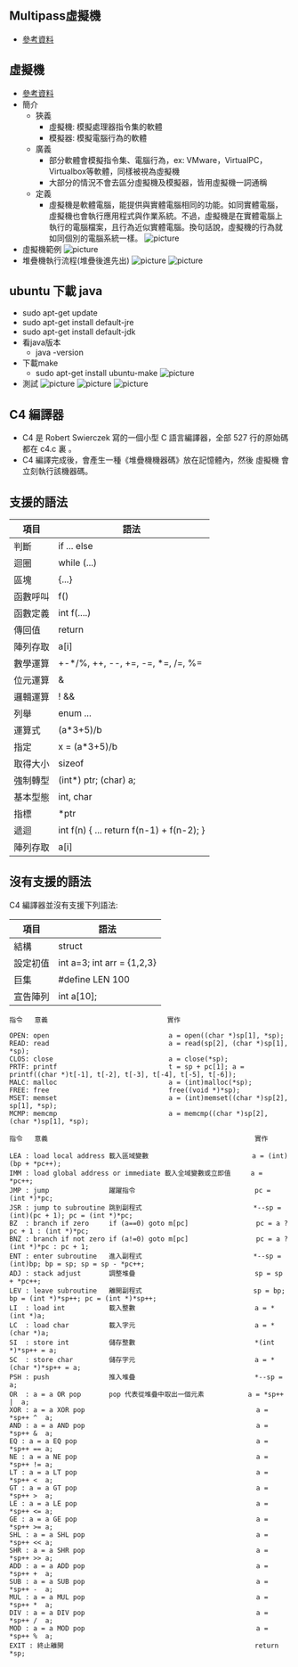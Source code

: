 ## Multipass虛擬機
* [參考資料](https://codingnote.cc/zh-tw/p/287792/)
## 虛擬機
* [參考資料](https://www.slideshare.net/ccckmit/9-73472922?fbclid=IwAR01VzP5NjuZUNPi9Z7m_L0vSCjjGxlcyehEQxxzn81nL37qx4nas-2O5Pw)
* 簡介
    * 狹義
        * 虛擬機: 模擬處理器指令集的軟體
        * 模擬器: 模擬電腦行為的軟體
    * 廣義
        * 部分軟體會模擬指令集、電腦行為，ex: VMware，VirtualPC，Virtualbox等軟體，同樣被視為虛擬機
        * 大部分的情況不會去區分虛擬機及模擬器，皆用虛擬機一詞通稱
    * 定義
        * 虛擬機是軟體電腦，能提供與實體電腦相同的功能。如同實體電腦，虛擬機也會執行應用程式與作業系統。不過，虛擬機是在實體電腦上執行的電腦檔案，且行為近似實體電腦。換句話說，虛擬機的行為就如同個別的電腦系統一樣。
![picture](https://github.com/owen4096/sp109b/blob/main/note/week5/week5/1.png)
* 虛擬機範例
![picture](https://github.com/owen4096/sp109b/blob/main/note/week5/week5/2.png)
* 堆疊機執行流程(堆疊後進先出)
![picture](https://github.com/owen4096/sp109b/blob/main/note/week5/week5/4.png)
![picture](https://github.com/owen4096/sp109b/blob/main/note/week5/week5/5.png)
## ubuntu 下載 java
* sudo apt-get update
* sudo apt-get install default-jre
* sudo apt-get install default-jdk
* 看java版本
    * java -version
* 下載make
    *  sudo apt-get install ubuntu-make
    ![picture](https://github.com/owen4096/sp109b/blob/main/note/week5/week5/6.png)
* 測試
![picture](https://github.com/owen4096/sp109b/blob/main/note/week5/week5/7.png)
![picture](https://github.com/owen4096/sp109b/blob/main/note/week5/week5/8.png)
![picture](https://github.com/owen4096/sp109b/blob/main/note/week5/week5/9.png)
## C4 編譯器
* C4 是 Robert Swierczek 寫的一個小型 C 語言編譯器，全部 527 行的原始碼都在 c4.c 裏 。
* C4 編譯完成後，會產生一種《堆疊機機器碼》放在記憶體內，然後 虛擬機 會立刻執行該機器碼。
## 支援的語法

項目 | 語法
-----|-------------------
判斷 | if ... else
迴圈 | while (...)
區塊 | {...}
函數呼叫 | f()
函數定義 | int f(....)
傳回值 | return 
陣列存取 | a[i] 
數學運算 | +-*/%, ++, --, +=, -=, *=, /=, %=
位元運算 | &|^~
邏輯運算 |  ! && || 
列舉 | enum ...
運算式 | (a*3+5)/b 
指定 | x = (a*3+5)/b
取得大小 | sizeof
強制轉型 | (int*) ptr; (char) a;
基本型態 | int, char
指標 | *ptr 
遞迴 | int f(n) { ... return f(n-1) + f(n-2); }
陣列存取 | a[i]

## 沒有支援的語法

C4 編譯器並沒有支援下列語法:

項目 | 語法
-----|-------------------
結構 | struct
設定初值 | int a=3; int arr = {1,2,3}
巨集 | #define LEN 100
宣告陣列 | int a[10];
```
指令   意義                              實作

OPEN: open                              a = open((char *)sp[1], *sp);
READ: read                              a = read(sp[2], (char *)sp[1], *sp);
CLOS: close                             a = close(*sp);
PRTF: printf                            t = sp + pc[1]; a = printf((char *)t[-1], t[-2], t[-3], t[-4], t[-5], t[-6]);
MALC: malloc                            a = (int)malloc(*sp);
FREE: free                              free((void *)*sp);
MSET: memset                            a = (int)memset((char *)sp[2], sp[1], *sp);
MCMP: memcmp                            a = memcmp((char *)sp[2], (char *)sp[1], *sp);
```

```
指令   意義                                                    實作

LEA : load local address 載入區域變數                          a = (int)(bp + *pc++); 
IMM : load global address or immediate 載入全域變數或立即值     a = *pc++;
JMP : jump               躍躍指令                              pc = (int *)*pc;
JSR : jump to subroutine 跳到副程式                            *--sp = (int)(pc + 1); pc = (int *)*pc;
BZ  : branch if zero     if (a==0) goto m[pc]                 pc = a ? pc + 1 : (int *)*pc;
BNZ : branch if not zero if (a!=0) goto m[pc]                 pc = a ? (int *)*pc : pc + 1;
ENT : enter subroutine   進入副程式                            *--sp = (int)bp; bp = sp; sp = sp - *pc++;
ADJ : stack adjust       調整堆疊                              sp = sp + *pc++;
LEV : leave subroutine   離開副程式                            sp = bp; bp = (int *)*sp++; pc = (int *)*sp++;
LI  : load int           載入整數                              a = *(int *)a;
LC  : load char          載入字元                              a = *(char *)a;
SI  : store int          儲存整數                              *(int *)*sp++ = a;
SC  : store char         儲存字元                              a = *(char *)*sp++ = a;
PSH : push               推入堆疊                              *--sp = a;
OR  : a = a OR pop       pop 代表從堆疊中取出一個元素           a = *sp++ |  a;
XOR : a = a XOR pop                                           a = *sp++ ^  a;
AND : a = a AND pop                                           a = *sp++ &  a;
EQ : a = a EQ pop                                             a = *sp++ == a;
NE : a = a NE pop                                             a = *sp++ != a;
LT : a = a LT pop                                             a = *sp++ <  a;
GT : a = a GT pop                                             a = *sp++ >  a;
LE : a = a LE pop                                             a = *sp++ <= a;
GE : a = a GE pop                                             a = *sp++ >= a;
SHL : a = a SHL pop                                           a = *sp++ << a;
SHR : a = a SHR pop                                           a = *sp++ >> a;
ADD : a = a ADD pop                                           a = *sp++ +  a;
SUB : a = a SUB pop                                           a = *sp++ -  a;
MUL : a = a MUL pop                                           a = *sp++ *  a;
DIV : a = a DIV pop                                           a = *sp++ /  a;
MOD : a = a MOD pop                                           a = *sp++ %  a;
EXIT : 終止離開                                                return *sp;
```
